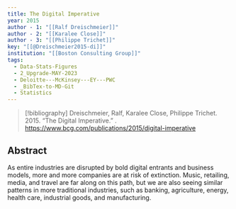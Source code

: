 ```yaml
---
title: The Digital Imperative
year: 2015
author - 1: "[[Ralf Dreischmeier]]"
author - 2: "[[Karalee Close]]"
author - 3: "[[Philippe Trichet]]"
key: "[[@Dreischmeier2015-di]]"
institution: "[[Boston Consulting Group]]"
tags:
  - Data-Stats-Figures
  - 2_Upgrade-MAY-2023
  - Deloitte---McKinsey---EY---PWC
  - _BibTex-to-MD-Git
  - Statistics
---
```


> [!bibliography]
> Dreischmeier, Ralf, Karalee Close, Philippe Trichet. 2015. “The Digital Imperative.” . https://www.bcg.com/publications/2015/digital-imperative

## Abstract
As entire industries are disrupted by bold digital entrants and business models, more and more companies are at risk of extinction. Music, retailing, media, and travel are far along on this path, but we are also seeing similar patterns in more traditional industries, such as banking, agriculture, energy, health care, industrial goods, and manufacturing.
